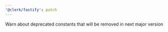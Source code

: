 ```yaml
---
'@clerk/fastify': patch
---
```


Warn about deprecated constants that will be removed in next major version
